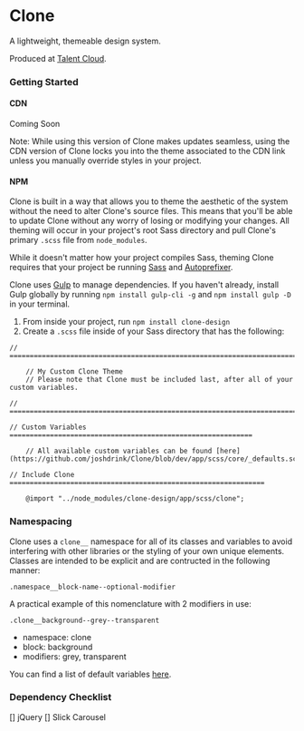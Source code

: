 # Clone

A lightweight, themeable design system.

Produced at [Talent Cloud](https://talent.canada.ca/).

### Getting Started

#### CDN

Coming Soon

Note: While using this version of Clone makes updates seamless, using the CDN version of Clone locks you into the theme associated to the CDN link unless you manually override styles in your project.

#### NPM

Clone is built in a way that allows you to theme the aesthetic of the system without the need to alter Clone's source files. This means that you'll be able to update Clone without any worry of losing or modifying your changes. All theming will occur in your project's root Sass directory and pull Clone's primary `.scss` file from `node_modules`.

While it doesn't matter how your project compiles Sass, theming Clone requires that your project be running [Sass](https://sass-lang.com/) and [Autoprefixer](https://github.com/postcss/autoprefixer).

Clone uses [Gulp](https://gulpjs.com/) to manage dependencies. If you haven't already, install Gulp globally by running `npm install gulp-cli -g` and `npm install gulp -D` in your terminal.

1. From inside your project, run `npm install clone-design`
2. Create a `.scss` file inside of your Sass directory that has the following:

```
// =============================================================================

    // My Custom Clone Theme
    // Please note that Clone must be included last, after all of your custom variables.

// =============================================================================

// Custom Variables ============================================================

    // All available custom variables can be found [here](https://github.com/joshdrink/Clone/blob/dev/app/scss/core/_defaults.scss)

// Include Clone ===============================================================

    @import "../node_modules/clone-design/app/scss/clone";
```

### Namespacing

Clone uses a `clone__` namespace for all of its classes and variables to avoid interfering with other libraries or the styling of your own unique elements. Classes are intended to be explicit and are contructed in the following manner:

`.namespace__block-name--optional-modifier`

A practical example of this nomenclature with 2 modifiers in use:

`.clone__background--grey--transparent`

- namespace: clone
- block: background
- modifiers: grey, transparent

You can find a list of default variables [here](https://github.com/joshdrink/Clone/blob/dev/app/scss/core/_defaults.scss).

### Dependency Checklist

[] jQuery
[] Slick Carousel

